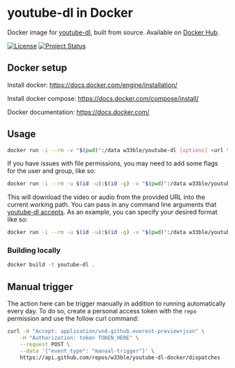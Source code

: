 # youtube-dl in Docker

Docker image for [youtube-dl](https://ytdl-org.github.io/youtube-dl/), built from source. Available on [Docker Hub](https://hub.docker.com/r/w33ble/youtube-dl).

[![License](https://img.shields.io/badge/license-MIT-blue.svg)](https://raw.githubusercontent.com/w33ble/youtube-dl-web/master/LICENSE)
[![Project Status](https://img.shields.io/badge/status-stable-limgreen.svg)](https://nodejs.org/api/documentation.html#documentation_stability_index)

## Docker setup

Install docker: https://docs.docker.com/engine/installation/

Install docker compose: https://docs.docker.com/compose/install/

Docker documentation: https://docs.docker.com/

## Usage

```sh
docker run -i --rm -v "$(pwd)":/data w33ble/youtube-dl [options] <url to download>
```

If you have issues with file permissions, you may need to add some flags for the user and group, like so:

```sh
docker run -i --rm -u $(id -u):$(id -g) -v "$(pwd)":/data w33ble/youtube-dl [options] <url to download>
```

This will download the video or audio from the provided URL into the current working path. You can pass in any command line arguments that [youtube-dl accepts](https://github.com/ytdl-org/youtube-dl/blob/master/README.md#readme). As an example, you can specify your desired format like so:

```sh
docker run -i --rm -u $(id -u):$(id -g) -v "$(pwd)":/data w33ble/youtube-dl -f "bestvideo[ext=mp4][height<=1080]+bestaudio[ext=m4a]/bestvideo+bestaudio/best" <url to download>
```

### Building locally

```sh
docker build -t youtube-dl .
```

## Manual trigger

The action here can be trigger manually in addition to running automatically every day. To do so, create a personal access token with the `repo` permission and use the follow curl command:

```sh
curl -H "Accept: application/vnd.github.everest-preview+json" \
    -H "Authorization: token TOKEN_HERE" \
    --request POST \
    --data '{"event_type": "manual-trigger"}' \
    https://api.github.com/repos/w33ble/youtube-dl-docker/dispatches
```
